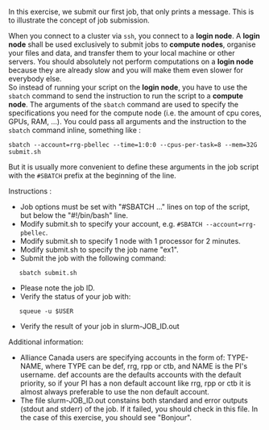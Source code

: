 In this exercise, we submit our first job, that only prints a message.
This is to illustrate the concept of job submission.

When you connect to a cluster via `ssh`, you connect to a **login node**. A **login node**
shall be used exclusively to submit jobs to **compute nodes**, organise your files and data,
and transfer them to your local machine or other servers. You should absolutely not perform
computations on a **login node** because they are already slow and you will make them even
slower for everybody else. \
So instead of running your script on the **login node**, you have to use the `sbatch` command to
send the instruction to run the script to a **compute node**.
The arguments of the `sbatch` command are used to specify the specifications you need for the
compute node (i.e. the amount of cpu cores, GPUs, RAM, ...). You could pass all arguments and
the instruction to the `sbatch` command inline, something like :
```
sbatch --account=rrg-pbellec --time=1:0:0 --cpus-per-task=8 --mem=32G submit.sh
```
But it is usually more convenient to define these arguments in the job script with the `#SBATCH`
prefix at the beginning of the line.

Instructions :
  * Job options must be set with "#SBATCH ..." lines on top of the script,
    but below the "#!/bin/bash" line.
  * Modify submit.sh to specify your account, e.g. `#SBATCH --account=rrg-pbellec`.
  * Modify submit.sh to specify 1 node with 1 processor for 2 minutes.
  * Modify submit.sh to specify the job name "ex1".
  * Submit the job with the following command:
```
   sbatch submit.sh
```
  * Please note the job ID.
  * Verify the status of your job with:
```
   squeue -u $USER
```
  * Verify the result of your job in slurm-JOB_ID.out

Additional information:
  * Alliance Canada users are specifying accounts in the form of: TYPE-NAME,
    where TYPE can be def, rrg, rpp or ctb, and NAME is the PI's username. def accounts are the
    defaults accounts with the default priority, so if your PI has a non default account like
    rrg, rpp or ctb it is almost always preferable to use the non default account.
  * The file slurm-JOB_ID.out constains both standard and error outputs
    (stdout and stderr) of the job. If it failed, you should check in this
    file. In the case of this exercise, you should see "Bonjour".
